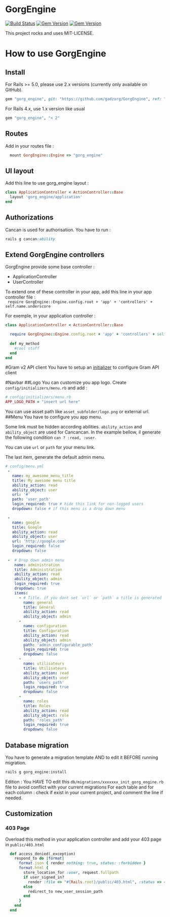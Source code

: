 # GorgEngine
[![Build Status](https://travis-ci.org/gadzorg/GorgEngine.svg?branch=master)](https://travis-ci.org/gadzorg/GorgEngine)
[![Gem Version](https://badge.fury.io/rb/gorg_engine.svg)](https://badge.fury.io/rb/gorg_engine)
[![Gem Version](https://codeclimate.com/github/gadzorg/GorgEngine.png)](https://codeclimate.com/github/gadzorg/GorgEngine)

This project rocks and uses MIT-LICENSE.


# How to use GorgEngine

## Install
For Rails >= 5.0, please use 2.x versions (currently only available on GitHub).

```ruby
gem "gorg_engine", git: "https://github.com/gadzorg/GorgEngine", ref: "v2.0.1"
```

For Rails 4.x, use 1.x version like usual

```ruby
gem "gorg_engine", "< 2"
```

## Routes
Add in your routes file :
```ruby
  mount GorgEngine::Engine => "gorg_engine"
```
## UI layout
Add this line to use gorg_engine layout :
```ruby
class ApplicationController < ActionController::Base
  layout 'gorg_engine/application'
end
```

## Authorizations
Cancan is used for authorisation.
You have to run :
```ruby
rails g cancan:ability
```

## Extend GorgEngine controllers
GorgEngine provide some base controller :
* ApplicationController
* UserController

To extend one of these controller in your app, add this line in your app controller file :  
`  require GorgEngine::Engine.config.root + 'app' + 'controllers' + self.name.underscore
`

For exemple, in your application controller :
```ruby
class ApplicationController < ActionController::Base

  require GorgEngine::Engine.config.root + 'app' + 'controllers' + self.name.underscore
  
  def my_method
    #cool stuff
  end
end
```

#Gram v2 API client
You have to setup an [initializer](https://github.com/gadzorg/gram2_api_client_ruby#setup) to configure Gram API client

#Navbar
##Logo
You can customize you app logo. Create `config/initializers/menu.rb` and add :
```ruby
# config/initializers/menu.rb
APP_LOGO_PATH = "insert url here"
```
You can use asset path like `asset_subfolder/logo.png` or external url.
##Menu
You have to configure you app menu.

Some link must be hidden according abilities. `ability_action` and `ability_object` are used for Cancancan. In the example bellow, il generate the following condition `can ? :read, :user`. 

You can use `url` or `path` for your menu link.

The last item, generate the default admin menu.
```yaml
# config/menu.yml
 -
   name: my_awesome_menu_title
   title: My awesome menu title
   ability_action: read
   ability_object: user
   url: '#'
   path: 'user_path'
   login_required: true # hide this link for non-logged users
   dropdown: false # if this menu is a drop down menu

 -
   name: google
   title: Google
   ability_action: read
   ability_object: user
   url: 'http://google.com'
   login_required: false
   dropdown: false
   
 -  # Drop down admin menu
    name: administration
    title: Administration
    ability_action: read
    ability_object: admin
    login_required: true
    dropdown: true
    items:
      - # Title. if you dont set `url` or `path` a title is generated 
        name: general
        title: Général
        ability_action: read
        ability_object: admin
      -
        name: configuration
        title: Configuration
        ability_action: read
        ability_object: admin
        path: 'admin_configurable_path'
        login_required: true
        dropdown: false
      -
        name: utilisateurs
        title: Utilisateurs
        ability_action: read
        ability_object: user
        path: 'users_path'
        login_required: true
        dropdown: false
      -
        name: roles
        title: Roles
        ability_action: read
        ability_object: role
        path: 'roles_path'
        login_required: true
        dropdown: false
```

## Database migration
You have to generate a migration template AND to edit it BEFORE running migration. 
```bash
rails g gorg_engine:install
```

Edition : 
You HAVE TO edit this `db/migrations/xxxxxxx_init_gorg_engine.rb` file to avoid conflict with your current migrations
For each table and for each column : check if exist in your current project, and comment the line if needed.


## Customization
### 403 Page
Overload this method in your application controller and add your 403 page in `public/403.html`
```ruby
  def access_denied(_exception)
    respond_to do |format|
      format.json { render nothing: true, status: :forbidden }
      format.html {
        store_location_for :user, request.fullpath
        if user_signed_in?
          render :file => "#{Rails.root}/public/403.html", :status => 403
        else
          redirect_to new_user_session_path
        end
      }
    end
  end
```